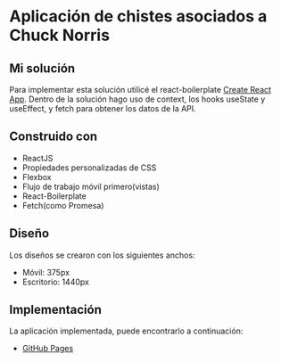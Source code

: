 # Aplicación de chistes asociados a Chuck Norris

## Mi solución

Para implementar esta solución utilicé el react-boilerplate [Create React App](https://github.com/facebook/create-react-app). Dentro de la solución hago uso de context, los hooks useState y useEffect, y fetch para obtener los datos de la API.

## Construido con

- ReactJS
- Propiedades personalizadas de CSS
- Flexbox
- Flujo de trabajo móvil primero(vistas)
- React-Boilerplate
- Fetch(como Promesa)

## Diseño

Los diseños se crearon con los siguientes anchos:

- Móvil: 375px
- Escritorio: 1440px

## Implementación

La aplicación implementada, puede encontrarlo a continuación:

- [GitHub Pages](https://jsuleyka.github.io/chucknorris_jokes_api)